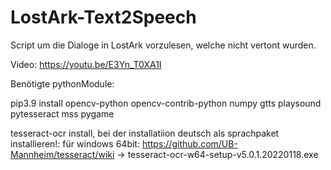 # LostArk-Text2Speech
Script um die Dialoge in LostArk vorzulesen, welche nicht vertont wurden.

Video: https://youtu.be/E3Yn_T0XA1I

Benötigte pythonModule:

pip3.9 install opencv-python opencv-contrib-python numpy gtts playsound pytesseract mss pygame

tesseract-ocr install, bei der installatiion deutsch als sprachpaket installieren!:
für windows 64bit: https://github.com/UB-Mannheim/tesseract/wiki -> tesseract-ocr-w64-setup-v5.0.1.20220118.exe
